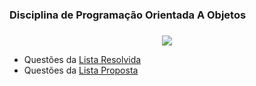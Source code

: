 ### Disciplina de Programação Orientada A Objetos <h3>

<!-- [COMENTÁRIO]: CyanGif Code--> 
 <p align="center">
  <a href="https://github.com/DenverCoder1/readme-typing-svg"><img src="https://readme-typing-svg.herokuapp.com?font=Time+New+Roman&color=cyan&size=15&center=true&vCenter=true&width=800&height=200&lines=Esse+repósitorio+apresenta+a+resolução+de+exercicíos+da+disciplina+de+POO.;"></a>
</p>

 
- Questões da [Lista Resolvida](https://github.com/thalitaasuzy/disciplinaPOO/tree/main/listaResolvida)
- Questões da [Lista Proposta](https://github.com/thalitaasuzy/disciplinaPOO/tree/main/listaProposta)

<!-- [COMENTÁRIO]: Thalita+Suzy+e+Guilherme+Freitas; --> 
